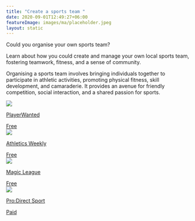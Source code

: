 ```yaml
---
title: "Create a sports team "
date: 2020-09-01T12:49:27+06:00
featureImage: images/ma/placeholder.jpeg
layout: static
---
```


Could you organise your own sports team?

Learn about how you could create and manage your own local sports team, fostering teamwork, fitness, and a sense of community.

Organising a sports team involves bringing individuals together to participate in athletic activities, promoting physical fitness, skill development, and camaraderie. It provides an avenue for friendly competition, social interaction, and a shared passion for sports.

<a class="ma-link" href="https://www.playerwanted.co.uk/register/team"><div class="ma-card ma-card-Community"><div class="ma-icon"><img src ="/images/Icon-check - community - opacity.svg"/></div><div class="ma-name"><p>PlayerWanted</p></div><div class="ma-paid-text"><span>Free</span></div></div></a><a class="ma-link" href="https://athleticsweekly.com/aw-promotion/the-many-benefits-of-getting-involved-in-team-sports-1039958472/"><div class="ma-card ma-card-Community"><div class="ma-icon"><img src ="/images/Icon-check - community - opacity.svg"/></div><div class="ma-name"><p>Athletics Weekly</p></div><div class="ma-paid-text"><span>Free </span></div></div></a><a class="ma-link" href="https://www.magicleague.co.uk/league-management-advice-guidance/how-to-start-a-sports-league/"><div class="ma-card ma-card-Community"><div class="ma-icon"><img src ="/images/Icon-check - community - opacity.svg"/></div><div class="ma-name"><p>Magic League</p></div><div class="ma-paid-text"><span>Free </span></div></div></a><a class="ma-link" href="https://www.awin1.com/cread.php?awinmid=6667&awinaffid=1198638&ued=https%3A%2F%2Fwww.prodirectsport.com%2Frunning%2F"><div class="ma-card ma-card-Community"><div class="ma-icon"><img src ="/images/Icon-pound - community - opacity.svg"/></div><div class="ma-name"><p>Pro:Direct Sport</p></div><div class="ma-paid-text"><span>Paid</span></div></div></a>  

<br/><br/>






